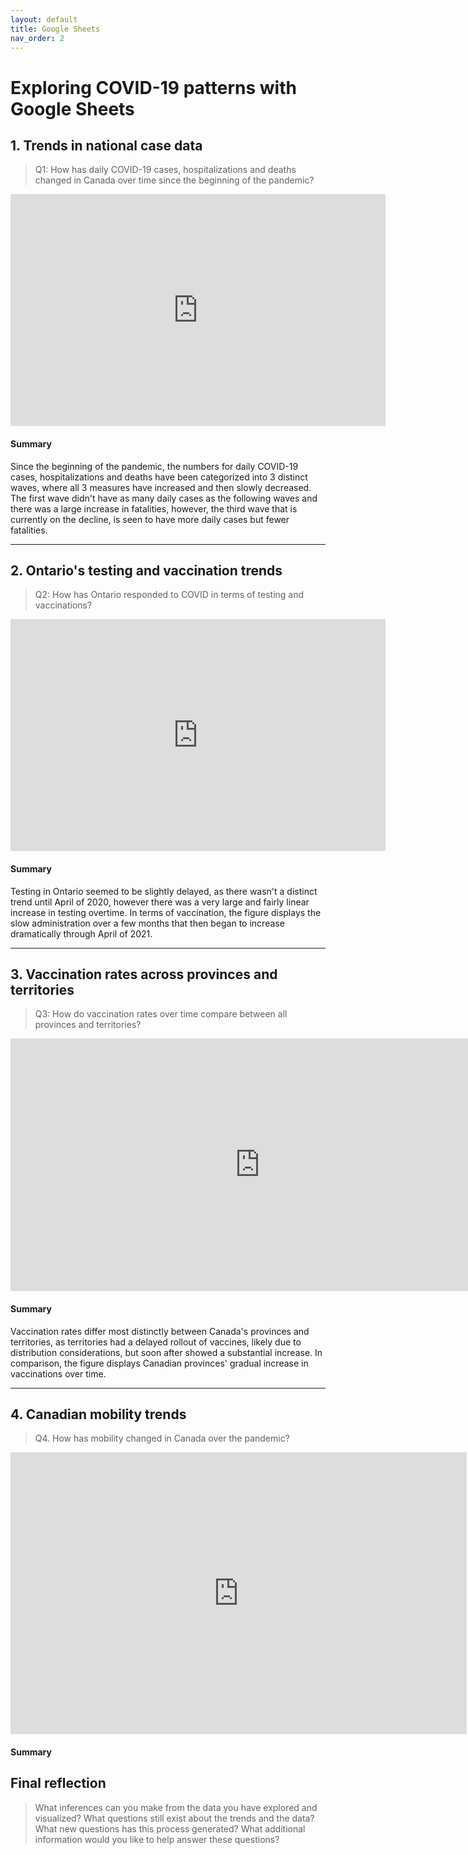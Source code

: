 ```yaml
---
layout: default
title: Google Sheets
nav_order: 2
---
```


# Exploring COVID-19 patterns with Google Sheets

## 1. Trends in national case data
> Q1: How has daily COVID-19 cases, hospitalizations and deaths changed in Canada over time since the beginning of the pandemic?

<!-- Paste your embed code for your figure below-->

<iframe width="600" height="371" seamless frameborder="0" scrolling="no" src="https://docs.google.com/spreadsheets/d/e/2PACX-1vRimCGY4h1gHjrhLyWN4bxRFomOAW7mp8SbqEUacmT80ziPKprRU6CvGcxqfOokO0XocNxAo1SliP1w/pubchart?oid=2033623512&amp;format=interactive"></iframe>

#### Summary
<!-- Write a 2-sentence summary of the trends shown in the figure embedded above-->

Since the beginning of the pandemic, the numbers for daily COVID-19 cases, hospitalizations and deaths have been categorized into 3 distinct waves, where all 3 measures have increased and then slowly decreased. The first wave didn't have as many daily cases as the following waves and there was a large increase in fatalities, however, the third wave that is currently on the decline, is seen to have more daily cases but fewer fatalities. 

---

## 2. Ontario's testing and vaccination trends 
> Q2: How has Ontario responded to COVID in terms of testing and vaccinations? 

<!-- Paste your embed code for your figure below-->

<iframe width="600" height="371" seamless frameborder="0" scrolling="no" src="https://docs.google.com/spreadsheets/d/e/2PACX-1vRimCGY4h1gHjrhLyWN4bxRFomOAW7mp8SbqEUacmT80ziPKprRU6CvGcxqfOokO0XocNxAo1SliP1w/pubchart?oid=532483847&amp;format=interactive"></iframe>

#### Summary
<!-- Write a 2-sentence summary of the trends shown in the figure embedded above-->

Testing in Ontario seemed to be slightly delayed, as there wasn't a distinct trend until April of 2020, however there was a very large and fairly linear increase in testing overtime. In terms of vaccination, the figure displays the slow administration over a few months that then began to increase dramatically through April of 2021. 

---

## 3. Vaccination rates across provinces and territories
> Q3: How do vaccination rates over time compare between all provinces and territories? 

<!-- Paste your embed code for your figure below-->

<iframe width="798" height="404" seamless frameborder="0" scrolling="no" src="https://docs.google.com/spreadsheets/d/e/2PACX-1vRimCGY4h1gHjrhLyWN4bxRFomOAW7mp8SbqEUacmT80ziPKprRU6CvGcxqfOokO0XocNxAo1SliP1w/pubchart?oid=1930956236&amp;format=interactive"></iframe>

#### Summary
<!-- Write a 2-sentence summary of the trends shown in the figure embedded above-->

Vaccination rates differ most distinctly between Canada's provinces and territories, as territories had a delayed rollout of vaccines, likely due to distribution considerations, but soon after showed a substantial increase. In comparison, the figure displays Canadian provinces' gradual increase in vaccinations over time. 

---

## 4. Canadian mobility trends 
> Q4. How has mobility changed in Canada over the pandemic?

<!-- Paste your embed code for your figure below-->

<iframe width="730" height="451" seamless frameborder="0" scrolling="no" src="https://docs.google.com/spreadsheets/d/e/2PACX-1vSfC5TAp3N0G_Pv_UsjenSJQL1tYcq60TS57dyZd6HAYixgBRFrI993zb8Th0zrdUNOJP4JmuzKlrvr/pubchart?oid=260790820&amp;format=interactive"></iframe>

#### Summary
<!-- Write a 2-sentence summary of the trends shown in the figure embedded above-->

## Final reflection
> What inferences can you make from the data you have explored and visualized? 
> What questions still exist about the trends and the data? What new questions has this process generated? 
> What additional information would you like to help answer these questions? 

<!-- Write a short response below-->

